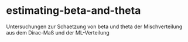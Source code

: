 # estimating-beta-and-theta
Untersuchungen zur Schaetzung von beta und theta der Mischverteilung aus dem Dirac-Maß und der ML-Verteilung 
